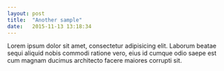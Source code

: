 ```yaml
---
layout: post
title:  "Another sample"
date:   2015-11-13 13:18:34
---
```

Lorem ipsum dolor sit amet, consectetur adipisicing elit. Laborum beatae sequi aliquid nobis commodi ratione vero, eius id cumque odio saepe est cum magnam ducimus architecto facere maiores corrupti sit.

<img src="{{ site.baseurl }}/img/logo.png" alt="">